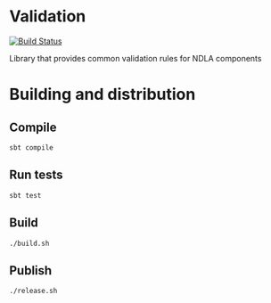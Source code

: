 # Validation
[![Build Status](https://travis-ci.org/NDLANO/validation.svg?branch=master)](https://travis-ci.org/NDLANO/validation)

Library that provides common validation rules for NDLA components

# Building and distribution

## Compile
    sbt compile

## Run tests
    sbt test

## Build
    ./build.sh

## Publish
    ./release.sh
